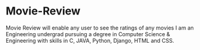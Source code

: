 # Movie-Review
Movie Review will enable any user to see the ratings of any movies
I am an Engineering undergrad pursuing a degree in Computer Science & Engineering with skills in C, JAVA, Python, Django, HTML and CSS.
